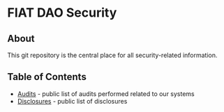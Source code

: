 # FIAT DAO Security

## About

This git repository is the central place for all security-related information.

## Table of Contents

- [Audits](./audits) - public list of audits performed related to our systems
- [Disclosures](./disclosures) - public list of disclosures

<!-- ### [Disclosures](./disclosures)

Security disclosures.

### [Multisigs](./multisigs)

Information related to multisig contracts and people controlling them. -->

